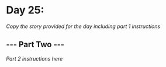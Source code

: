 # Day 25: <Insert Title Here> #
_Copy the story provided for the day including part 1 instructions_

## --- Part Two --- ##
_Part 2 instructions here_
